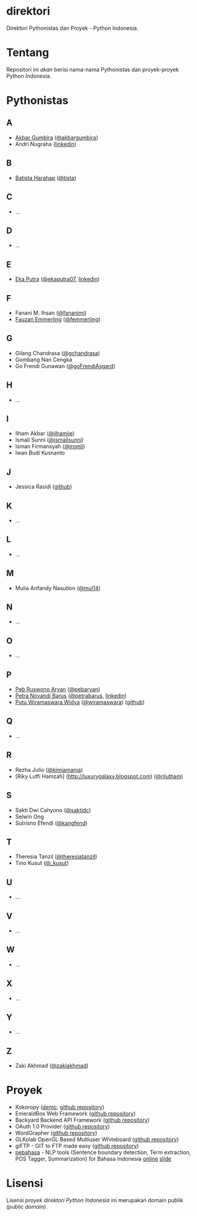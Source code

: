 direktori
=========

Direktori Pythonistas dan Proyek - Python Indonesia.

Tentang
=======

Repositori ini _akan_ berisi nama-nama Pythonistas dan proyek-proyek Python Indonesia. 

Pythonistas
===========

A
-
* [Akbar Gumbira](http://www.akbargumbira.com) ([@akbargumbira](http://www.twitter.com/akbargumbira))
* Andri Nugraha ([linkedin](http://id.linkedin.com/in/andrinugraha))

B
-

* [Batista Harahap](http://resume.bango29.com) ([@tista](https://twitter.com/tista))

C
-

* ...

D
- 

* ...

E
-

* [Eka Putra](https://github.com/ekaputra07) ([@ekaputra07](https://twitter.com/ekaputra07), [linkedin](http://www.linkedin.com/in/ekaputra07))

F
-

* Fanani M. Ihsan ([@fananimi](http://twitter.com/fananimi))
* [Fauzan Emmerling](http://www.emfeld.com) ([@femmerling](http://twitter.com/femmerling))

G
-

* Gilang Chandrasa ([@gchandrasa](http://twitter.com/gchandrasa))
* Gombang Nan Cengka
* Go Frendi Gunawan ([@goFrendiAsgard](http://twitter.com/goFrendiAsgard))

H
-

* ...

I
-

* Ilham Akbar ([@ilhamije](http://twitter.com/ilhamije))
* Ismail Sunni ([@ismailsunni](http://twitter.com/ismailsunni))
* Isman Firmansyah ([@iromli](http://twitter.com/iromli))
* Iwan Budi Kusnanto

J
-

* Jessica Rasidi ([github](http://github.com/jessicarasidi))

K
-

* ...

L
-

* ...

M
-

* Mulia Arifandy Nasution ([@mul14](http://twitter.com/mul14))

N
-

* ...

O
-

* ...

P
-
* [Peb Ruswono Aryan](http://github.com/pebbie) ([@pebaryan](http://twitter.com/pebaryan))
* [Petra Novandi Barus](http://petrabarus.net) ([@petrabarus](http://twitter.com/petrabarus), [linkedin](http://id.linkedin.com/in/petrabarus))
* [Putu Wiramaswara Widya](http://wiramaswara.blogspot.com) ([@wiramaswara](https://twitter.com/wiramaswara)) ([github](https://github.com/initrunlevel0))

Q
-

* ...

R
-

* Rezha Julio ([@kimiamania](http://twitter.com/kimiamania))
* [Riky Lutfi Hamzah] (http://luxurygalaxy.blogspot.com) ([@rilutham](https://twitter.com/rilutham))

S
-

* Sakti Dwi Cahyono ([@saktidc](http://twitter.com/saktidc))
* Selwin Ong
* Sutrisno Efendi ([@kangfend](http://twitter.com/kangfend))

T
-

* Theresia Tanzil ([@theresiatanzil](http://twitter.com/theresiatanzil))
* Tino Kusut ([@_kusut](http://twitter.com/_kusut))

U
-

* ...

V
- 

* ...

W
- 

* ...

X
-

* ...

Y
-

* ...

Z
-- 

* Zaki Akhmad ([@zakiakhmad](http://twitter.com/zakiakhmad))


Proyek
======

* Kokoropy ([demo](http://kokoropy.herokuapp.com), [github repository](https://github.com/goFrendiAsgard/kokoropy))
* EmeraldBox Web Framework ([github repository](https://github.com/femmerling/EmeraldBox))
* Backyard Backend API Framework ([github repository](https://github.com/femmerling/backyard))
* OAuth 1.0 Provider ([github repository](https://github.com/tistaharahap/oauth1-provider))
* WordGrapher ([github repository](https://github.com/tistaharahap/WordGraph))
* GLKolab OpenGL Based Multiuser Whiteboard ([github repository](https://github.com/initrunlevel0/GLKolab))
* giFTP - GIT to FTP made easy ([github repository](https://github.com/ekaputra07/giFTP))
* [pebahasa](http://github.com/pebbie/pebahasa) - NLP tools (Sentence boundary detection, Term extraction, POS Tagger, Summarization) for Bahasa Indonesia [online](http://nlp.pebbie.net) [slide](http://www.slideshare.net/pebbie/python-untuk-pemrosesan-teks-bahasa-indonesia)

Lisensi
=======

Lisensi *proyek direktori Python Indonesia* ini merupakan domain publik _(public domain)_.
